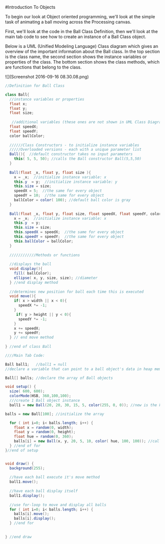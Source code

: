 #Introduction To Objects

To begin our look at Object oriented programming, we'll look at the simple task of animating a ball moving across the Processing canvas.

First, we'll look at the code in the Ball Class Definition, then we'll look at the main tab code to see how to create an instance of a Ball Class object.

Below is a UML (Unified Modeling Language)  Class diagram which gives an overview of the important information about the Ball class.  In the top section is the class name, the second section shows the instance variables or properties of the class.  The bottom section shows the class methods, which are functions that belong to the class.

![](Screenshot 2016-09-16 08.30.08.png)


```java
//Definition for Ball Class

class Ball{
  //instance variables or properties
  float x; 
  float y;
  float size;
 
   //additional variables (these ones are not shown in UML Class Diagram)
  float speedX;
  float speedY;
  color ballColor;
  
  //////Class Constructors - to initialize instance variables
  /////Overloaded versions - each with a unique parameter list
  Ball(){  //default constructor takes no input parameters
    this( 5, 5, 50); //calls the Ball constructor Ball(5,5,50)
  }
  
  Ball(float _x, float y, float size ){
    x = _x;  //initialize instance variable: x
    this.y  = y;  //initialize instance variable: y
    this.size = size;
    speedX = 5;  //the same for every object
    speedY = 10;  //the same for every object
    ballColor = color( 100); //default ball color is gray
  }
  
  Ball(float _x, float y, float size, float speedX, float speedY, color ballColor ){
    x = _x;  //initialize instance variable: x
    this.y  = y;
    this.size = size;
    this.speedX = speedX;  //the same for every object
    this.speedY = speedY;  //the same for every object
    this.ballColor = ballColor;
  }
  
  ////////////Methods or functions
  
  //displays the ball
  void display(){
    fill( ballColor);
    ellipse( x, y, size, size); //diameter
  } //end display method
  
  //determines new position for ball each time this is executed
  void move(){
    if( x > width || x < 0){
      speedX *= -1;
    }
     if( y > height || y < 0){
      speedY *= -1;
    }
    x += speedX;
    y += speedY;
  } // end move method
  
} //end of class Ball

////Main Tab Code:

Ball ball1;   //ball1 = null
//declare a variable that can point to a ball object's data in heap memory

Ball[] balls; //declare the array of Ball objects

void setup() {
  size( 600, 600);
  colorMode(HSB, 360,100,100);
  ///create 1 Ball object instance
  ball1 = new Ball(20, 20, 30, 15, 5, color(255, 0, 0)); //new is the keyword used to create an object instance

balls = new Ball[100]; //initialize the array

  for ( int i=0; i< balls.length; i++) {
    float x = random(0, width);
    float y = random(0, height);
    float hue = random(0, 360);
    balls[i] = new Ball(x, y, 20, 5, 10, color( hue, 100, 100)); //called the constructor - we have an object instance
  } //end of for
}//end of setup


void draw() {
  background(255);
  
  //have each ball execute it's move method
  ball1.move();
 
  //have each ball display itself
  ball1.display();
  
  //use for-loop to move and display all balls
  for ( int i=0; i< balls.length; i++) {
    balls[i].move();
    balls[i].display();
  } //end for
  
  
} //end draw


```

